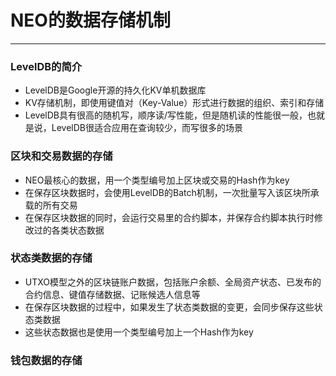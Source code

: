 # NEO的数据存储机制
---
### LevelDB的简介
* LevelDB是Google开源的持久化KV单机数据库
* KV存储机制，即使用键值对（Key-Value）形式进行数据的组织、索引和存储
* LevelDB具有很高的随机写，顺序读/写性能，但是随机读的性能很一般，也就是说，LevelDB很适合应用在查询较少，而写很多的场景

### 区块和交易数据的存储
* NEO最核心的数据，用一个类型编号加上区块或交易的Hash作为key
* 在保存区块数据时，会使用LevelDB的Batch机制，一次批量写入该区块所承载的所有交易
* 在保存区块数据的同时，会运行交易里的合约脚本，并保存合约脚本执行时修改过的各类状态数据

### 状态类数据的存储
* UTXO模型之外的区块链账户数据，包括账户余额、全局资产状态、已发布的合约信息、键值存储数据、记账候选人信息等
* 在保存区块数据的过程中，如果发生了状态类数据的变更，会同步保存这些状态类数据
* 这些状态数据也是使用一个类型编号加上一个Hash作为key

### 钱包数据的存储